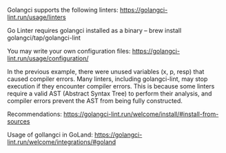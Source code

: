 Golangci supports the following linters: https://golangci-lint.run/usage/linters

Go Linter requires golangci installed as a binary – brew install golangci/tap/golangci-lint

You may write your own configuration files: https://golangci-lint.run/usage/configuration/


In the previous example, there were unused variables (x, p, resp) that caused compiler errors. Many linters, including golangci-lint, may stop execution if they encounter compiler errors. This is because some linters require a valid AST (Abstract Syntax Tree) to perform their analysis, and compiler errors prevent the AST from being fully constructed.

Recommendations: https://golangci-lint.run/welcome/install/#install-from-sources

Usage of gollangci in GoLand: https://golangci-lint.run/welcome/integrations/#goland